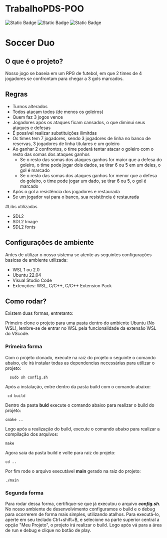 # TrabalhoPDS-POO
![Static Badge](https://img.shields.io/badge/Linguagem-C%2B%2B-%23fcf403)
![Static Badge](https://img.shields.io/badge/UFMG-PDSII-%23fc4503)
![Static Badge](https://img.shields.io/badge/RPG-Futebol-%2303a1fc)

# Soccer Duo

## O que é o projeto?

Nosso jogo se baseia em um RPG de futebol, em que 2 times de 4 jogadores se confrontam para chegar a 3 gols marcados.

## Regras 

- Turnos alterados
- Todos atacam todos (de menos os goleiros)
- Quem faz 3 jogos vence
- Jogadores após os ataques ficam cansados, o que diminui seus ataques e defesas
- É possível realizar substituições ilimitdas
- Os times tem 7 jogadores, sendo 3 jogadores de linha no banco de reservas,  3 jogadores de linha titulares e um goleiro
- Ao ganhar 2 confrontos, o time poderá tentar atacar o goleiro com o resto das somas dos ataques ganhos
  -  Se o resto das somas dos ataques ganhos for maior que a defesa do goleiro, o time pode jogar dois dados, se tirar 6 ou 5 em um deles, o gol é marcado
  -  Se o resto das somas dos ataques ganhos for menor que a defesa do goleiro, o time pode jogar um dado, se tirar 6 ou 5, o gol é marcado
- Após o gol a resistência dos jogadores e restaurada
- Se um jogador vai para o banco, sua resistência é restaurada

#Libs utilizadas
- SDL2
- SDL2 Image
- SDL2 fonts

## Configurações de ambiente

Antes de utilizar o nosso sistema se atente as seguintes configurações basicas de ambiente utilizada:
- WSL 1 ou 2.0
- Ubuntu 22.04
- Visual Studio Code
- Extenções: WSL, C/C++, C/C++ Extension Pack

## Como rodar?

Existem duas formas, entretanto:

Primeiro clone o projeto para uma pasta dentro do ambiente Ubuntu (No WSL), lembre-se de entrar no WSL pela funcionalidade da extensão WSL do VScode.

### Primeira forma

Com o projeto clonado, execute na raiz do projeto o seguinte o comando abaixo, ele irá instalar todas as dependencias necessárias para utilizar o projeto:
```
  sudo sh config.sh 
```

Após a instalação, entre dentro da pasta build com o comando abaixo:

```
 cd build
```
Dentro da pasta **buid** execute o comando abaixo para realizar o build do projeto:

```
cmake ..
```

Logo após a realização do build, execute o comando abaixo para realizar a compilação dos arquivos:

```
make
```

Agora saia da pasta build e volte para raiz do projeto:

```
cd ..
```

Por fim rode o arquivo executável **main** gerado na raiz do projeto:

```
./main
```

### Segunda forma

Para rodar dessa forma, certifique-se que já executou o arquivo ***config.sh***. 
No nosso ambiente de desenvolvimento configuramos o build e o debug para ocorrerem de forma mais simples, utilizando atalhos. Para executá-lo, aperte em seu teclado Ctrl+shift+B, e selecione na parte superior central a opção "Meu Projeto", o projeto irá realizar o build. Logo após vá para a área de run e debug e clique no botão de play.

